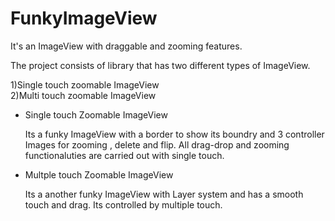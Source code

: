 # FunkyImageView
It's an ImageView with draggable and zooming features.


The project consists of library that has two different types of ImageView.

1)Single touch zoomable ImageView   
2)Multi touch zoomable ImageView

* Single touch Zoomable ImageView

  Its a funky ImageView with a border to show its boundry and 3 controller Images for zooming , delete and flip.
  All drag-drop and zooming functionaluties are carried out with single touch.
  
  
* Multple touch Zoomable ImageView

  Its a another funky ImageView with Layer system and has a smooth touch and drag. Its controlled by multiple touch.
  
  
